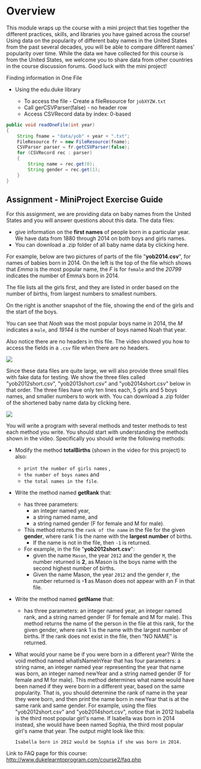 # Overview

This module wraps up the course with a mini project that ties together the different practices, skills, and libraries you have gained across the course! Using data on the popularity of different baby names in the United States from the past several decades, you will be able to compare different names’ popularity over time. While the data we have collected for this course is from the United States, we welcome you to share data from other countries in the course discussion forums. Good luck with the mini project!

Finding information in One File

- Using the edu.duke library

  - To access the file  - Create a fileResource for `jobXYZW.txt`
  - Call gerCSVParser(false) - no header row
  - Access CSVRecord data by index: 0-based

```java
public void readOneFile(int year)
{
    String fname = "data/yob" + year + ".txt";
    FileResource fr = new FileResource(fname);
    CSVParser parser = fr.getCSVParser(false);
    for (CSVRecord rec : parser)
    {
        String name = rec.get(0);
        String gender = rec.get(1);
    }
}
```

## Assignment - MiniProject Exercise Guide

For this assignment, we are providing data on baby names from the United States and you will answer questions about this data. The data files:
- give information on the __first names__ of people born in a particular year. We have data from 1880 through 2014 on both boys and girls names.
- You can download a .zip folder of all baby name data by clicking here.

For example, below are two pictures of parts of the file "__yob2014.csv__", for names of babies born in 2014. On the left is the top of the file which shows that _Emma_ is the most popular name, the _F_ is for `female` and the _20799_ indicates the number of Emma’s born in 2014.

The file lists all the girls first, and they are listed in order based on the number of births, from largest numbers to smallest numbers.

On the right is another snapshot of the file, showing the end of the girls and the start of the boys.

You can see that _Noah_ was the most popular boys name in 2014, the _M_ indicates a `male`, and _19144_ is the number of boys named Noah that year.

Also notice there are no headers in this file. The video showed you how to access the fields in a `.csv` file when there are no headers.

<img src="https://d3c33hcgiwev3.cloudfront.net/imageAssetProxy.v1/VA4SZ2hiEeWQ2QoGQ8zX1w_11b7ad24a4b160aa1282f5b2a08027db_Screen-Shot-2015-10-01-at-1.30.11-PM.png?expiry=1529712000000&hmac=W5DOO5xo0iuadhFDKAmNYW6pkqVbZ9zBkZ0daum28z0">

Since these data files are quite large, we will also provide three small files with fake data for testing. We show the three files called "yob2012short.csv", "yob2013short.csv" and "yob2014short.csv" below in that order. The three files have only ten lines each, 5 girls and 5 boys names, and smaller numbers to work with. You can download a .zip folder of the shortened baby name data by clicking here.

<img src="https://d3c33hcgiwev3.cloudfront.net/imageAssetProxy.v1/Yy81B2hiEeW7ghK3HGMBQw_32775231da216cd474e1a9434706d8c3_Screen-Shot-2015-10-01-at-1.30.30-PM.png?expiry=1529712000000&hmac=QcoO_YtCv149pT1u12vNNUtHy_9L_uG9ZF0fY_tqKPw">

You will write a program with several methods and tester methods to test each method you write. You should start with understanding the methods shown in the video. Specifically you should write the following methods:

- Modify the method __totalBirths__ (shown in the video for this project) to also:
  - `print the number of girls names` ,
  - `the number of boys names` and
  - `the total names in the file`.

- Write the method named __getRank__ that:
  - has three parameters:
    - an integer named year,
    - a string named name, and
    - a string named gender (F for female and M for male).
  - This method returns the `rank of the name` in the file for the given __gender__, where rank 1 is the name with the __largest number__ of births.
    - If the name is not in the file, then `-1` is returned.
  - For example, in the file "__yob2012short.csv__":
    - given the name `Mason`, the year `2012` and the gender `M`, the number returned is __2__, as Mason is the boys name with the second highest number of births.
    - Given the name Mason, the year `2012` and the gender `F`, the number returned is __-1__ as Mason does not appear with an F in that file.

- Write the method named __getName__ that:
  - has three parameters: an integer named year, an integer named rank, and a string named gender (F for female and M for male). This method returns the name of the person in the file at this rank, for the given gender, where rank 1 is the name with the largest number of births. If the rank does not exist in the file, then “NO NAME” is returned.

- What would your name be if you were born in a different year? Write the void method named whatIsNameInYear that has four parameters: a string name, an integer named year representing the year that name was born, an integer named newYear and a string named gender (F for female and M for male). This method determines what name would have been named if they were born in a different year, based on the same popularity. That is, you should determine the rank of name in the year they were born, and then print the name born in newYear that is at the same rank and same gender. For example, using the files "yob2012short.csv" and "yob2014short.csv", notice that in 2012 Isabella is the third most popular girl's name. If Isabella was born in 2014 instead, she would have been named Sophia, the third most popular girl's name that year. The output might look like this:

    ```text
    Isabella born in 2012 would be Sophia if she was born in 2014.
    ```

Link to FAQ page for this course: http://www.dukelearntoprogram.com/course2/faq.php

